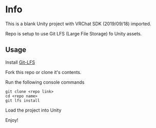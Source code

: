 # Info

This is a blank Unity project with VRChat SDK (2019/09/18) imported.

Repo is setup to use Git LFS (Large File Storage) fo Unity assets.

## Usage

Install [Git-LFS](https://help.github.com/articles/installing-git-large-file-storage/)

Fork this repo or clone it's contents.

Run the following console commands

```
git clone <repo link>
cd <repo name>
git lfs install
```

Load the project into Unity

Enjoy!
